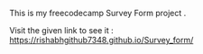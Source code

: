 This is my freecodecamp Survey Form project .

Visit the given link to see it  :  https://rishabhgithub7348.github.io/Survey_form/
